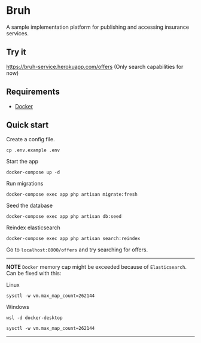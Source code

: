 # Bruh
A sample implementation platform for publishing and accessing insurance services.  

## Try it
https://bruh-service.herokuapp.com/offers
(Only search capabilities for now)

## Requirements
- [Docker](https://www.docker.com/)

## Quick start
Create a config file.
```shell
cp .env.example .env
```
Start the app
```shell
docker-compose up -d
```

Run migrations
```shell
docker-compose exec app php artisan migrate:fresh
```

Seed the database
```shell
docker-compose exec app php artisan db:seed
```

Reindex elasticsearch
```shell
docker-compose exec app php artisan search:reindex
```

Go to `localhost:8000/offers` and try searching for offers.

---
**NOTE**    `Docker` memory cap might be exceeded because of `Elasticsearch`.
Can be fixed with this:

Linux
```shell
sysctl -w vm.max_map_count=262144
```

Windows
```shell
wsl -d docker-desktop
```
```shell
sysctl -w vm.max_map_count=262144
```
---

